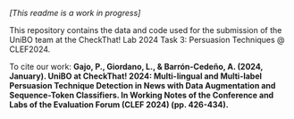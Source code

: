 _[This readme is a work in progress]_

This repository contains the data and code used for the submission of the UniBO team at the CheckThat! Lab 2024 Task 3: Persuasion Techniques @ CLEF2024.

To cite our work:
**Gajo, P., Giordano, L., & Barrón-Cedeño, A. (2024, January). UniBO at CheckThat! 2024: Multi-lingual and Multi-label Persuasion Technique Detection in News with Data Augmentation and Sequence-Token Classifiers. In Working Notes of the Conference and Labs of the Evaluation Forum (CLEF 2024) (pp. 426-434).**
